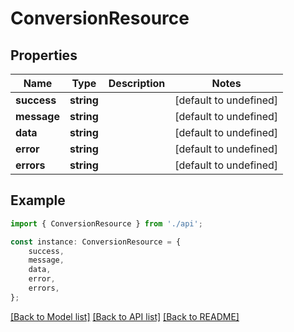 # ConversionResource


## Properties

Name | Type | Description | Notes
------------ | ------------- | ------------- | -------------
**success** | **string** |  | [default to undefined]
**message** | **string** |  | [default to undefined]
**data** | **string** |  | [default to undefined]
**error** | **string** |  | [default to undefined]
**errors** | **string** |  | [default to undefined]

## Example

```typescript
import { ConversionResource } from './api';

const instance: ConversionResource = {
    success,
    message,
    data,
    error,
    errors,
};
```

[[Back to Model list]](../README.md#documentation-for-models) [[Back to API list]](../README.md#documentation-for-api-endpoints) [[Back to README]](../README.md)
